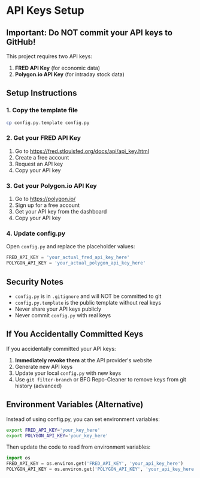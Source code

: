 # API Keys Setup

## Important: Do NOT commit your API keys to GitHub!

This project requires two API keys:

1. **FRED API Key** (for economic data)
2. **Polygon.io API Key** (for intraday stock data)

## Setup Instructions

### 1. Copy the template file
```bash
cp config.py.template config.py
```

### 2. Get your FRED API Key
1. Go to https://fred.stlouisfed.org/docs/api/api_key.html
2. Create a free account
3. Request an API key
4. Copy your API key

### 3. Get your Polygon.io API Key
1. Go to https://polygon.io/
2. Sign up for a free account
3. Get your API key from the dashboard
4. Copy your API key

### 4. Update config.py
Open `config.py` and replace the placeholder values:

```python
FRED_API_KEY = 'your_actual_fred_api_key_here'
POLYGON_API_KEY = 'your_actual_polygon_api_key_here'
```

## Security Notes

- `config.py` is in `.gitignore` and will NOT be committed to git
- `config.py.template` is the public template without real keys
- Never share your API keys publicly
- Never commit `config.py` with real keys

## If You Accidentally Committed Keys

If you accidentally committed your API keys:

1. **Immediately revoke them** at the API provider's website
2. Generate new API keys
3. Update your local `config.py` with new keys
4. Use `git filter-branch` or BFG Repo-Cleaner to remove keys from git history (advanced)

## Environment Variables (Alternative)

Instead of using config.py, you can set environment variables:

```bash
export FRED_API_KEY='your_key_here'
export POLYGON_API_KEY='your_key_here'
```

Then update the code to read from environment variables:
```python
import os
FRED_API_KEY = os.environ.get('FRED_API_KEY', 'your_api_key_here')
POLYGON_API_KEY = os.environ.get('POLYGON_API_KEY', 'your_api_key_here')
```
